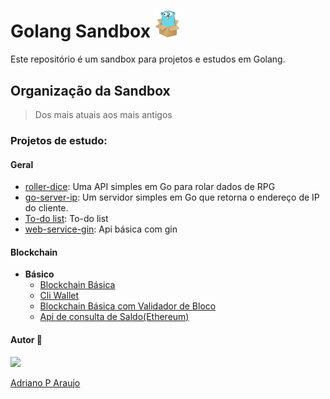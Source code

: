 # Golang Sandbox <img src="./assets/goinbox.jpg" width="40">

Este repositório é um sandbox para projetos e estudos em Golang. 

## Organização da Sandbox 

> Dos mais atuais aos mais antigos

### Projetos de estudo:

#### Geral

- [roller-dice](./projects/general/roller-dice/): Uma API simples em Go para rolar dados de RPG
- [go-server-ip](./projects/general/go-server-ip): Um servidor simples em Go que retorna o endereço de IP do cliente.
- [To-do list](./projects/general/to-do-list): To-do list
- [web-service-gin](./projects/general/web-service-gin/): Api básica com gin 

#### Blockchain

- **Básico**
    - [Blockchain Básica](./projects/blockchain//basic-blockchain-go/)
    - [Cli Wallet](./projects/blockchain/wallet-cli/)
    - [Blockchain Básica com Validador de Bloco](./projects/blockchain/basic-blockchain-with-auditor/)
    - [Api de consulta de Saldo(Ethereum)](./projects/blockchain/balance-wallet/)






#### Autor 👷

<img src="https://avatars.githubusercontent.com/u/97068163?v=4" width=120 />

[Adriano P Araujo](https://www.linkedin.com/in/araujocode/)